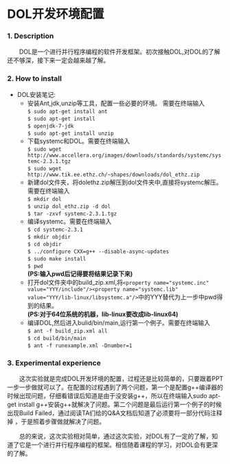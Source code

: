 # DOL开发环境配置
### 1. Description
　　DOL是一个进行并行程序编程的软件开发框架。初次接触DOL,对DOL的了解还不够深，接下来一定会越来越了解。
### 2. How to install  
  * DOL安装笔记:  
	* 安装Ant,jdk,unzip等工具，配置一些必要的环境。 需要在终端输入   
    `$ sudo apt-get install ant`    
    `$ sudo apt-get install`  
    `$ openjdk-7-jdk`  
	`$ sudo apt-get install unzip`
	* 下载systemc和DOL。需要在终端输入  
	`$ sudo wget http://www.accellera.org/images/downloads/standards/systemc/systemc-2.3.1.tgz`  
	`$ sudo wget http://www.tik.ee.ethz.ch/~shapes/downloads/dol_ethz.zip`  
	* 新建dol文件夹，将dolethz.zip解压到dol文件夹中,直接将systemc解压。需要在终端输入  
	`$ mkdir dol`  
	`$ unzip dol_ethz.zip -d dol`  
	`$ tar -zxvf systemc-2.3.1.tgz`  
	* 编译systemc。需要在终端输入  
	`$ cd systemc-2.3.1`    
	`$ mkdir objdir`    
	`$ cd objdir`    
	`$ ../configure CXX=g++ --disable-async-updates`    
	`$ sudo make install`  
	`$ pwd`  
**(PS:输入pwd后记得要将结果记录下来)**
	* 打开dol文件夹中的build_zip.xml,将`<property name="systemc.inc" value="YYY/include"/><property name="systemc.lib" value="YYY/lib-linux/libsystemc.a"/>`中的YYY替代为上一步中pwd得到的结果。  
**(PS:对于64位系统的机器，lib-linux要改成lib-linux64)**
	* 编译DOL,然后进入bulid/bin/main,运行第一个例子。需要在终端输入  
	`$ ant -f build_zip.xml all`    
	`$ cd build/bin/main`  
	`$ ant -f runexample.xml -Dnumber=1`  

### 3. Experimental experience

　　这次实验就是完成DOL开发环境的配置，过程还是比较简单的，只要跟着PPT一步一步做就可以了。在配置的过程遇到了两个问题，第一个是配置g++编译器的时候出现问题，仔细看错误后知道是由于没安装g++，所以在终端输入sudo apt-get install g++安装g++就解决了问题。第二个问题是最后运行第一个例子的时候出现Build Failed，通过阅读TA们给的Q&A文档后知道了必须要将一部分代码注释掉 ，于是照着步骤做就解决了问题。

　　总的来说，这次实验相对简单，通过这次实验，对DOL有了一定的了解，知道了它是一个进行并行程序编程的框架。相信随着课程的学习，对DOL会有更深的了解。